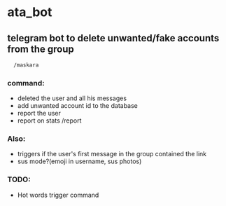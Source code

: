 # ata_bot
## telegram bot to delete unwanted/fake accounts from the group
```bash
  /maskara
```
### command:
<ul>
  <li>deleted the user and all his messages</li>
  <li>add unwanted account id to the database</li>
  <li>report the user</li>
  <li>report on stats /report</li>
</ul>

### Also:
<ul>
  <li>triggers if the user's first message in the group contained the link</li>
  <li>sus mode?(emoji in username, sus photos)</li>
</ul>

### TODO:

<ul>
  <li>Hot words trigger command</li>
</ul>
